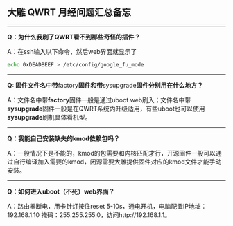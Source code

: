 ## 大雕 QWRT 月经问题汇总备忘

---
**Q：为什么我刷了QWRT看不到那些奇怪的插件？**

A：在ssh输入以下命令，然后web界面就显示了
```bash
echo 0xDEADBEEF > /etc/config/google_fu_mode
```
---
**Q: 固件文件名中带**factory**固件和带**sysupgrade**固件分别用在什么地方？**

A：文件名中带**factory**固件一般是通过uboot web刷入；文件名中带**sysupgrade**固件一般是在QWRT系统内升级适用，有些uboot也可以使用**sysupgrade**刷机具体看机型。

---
**Q：我能自己安装缺失的kmod依赖包吗？**

A：一般情况下是不能的，kmod的包需要和内核匹配才行，开源固件一般可以通过自行编译加入需要的kmod，闭源需要大雕提供固件对应的kmod文件才能手动安装。

---
**Q：如何进入uboot（不死）web界面？**

A：路由器断电，用卡针灯按住reset 5-10s，通电开机，电脑配置IP地址：192.168.1.10 掩码：255.255.255.0，访问http://192.168.1.1。
